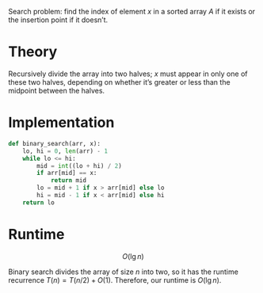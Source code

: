 Search problem: find the index of element $x$ in a sorted array $A$ if it exists or the insertion point if it doesn’t.

# Theory
Recursively divide the array into two halves; $x$ must appear in only one of these two halves, depending on whether it’s greater or less than the midpoint between the halves.

# Implementation
```python
def binary_search(arr, x):
	lo, hi = 0, len(arr) - 1
	while lo <= hi:
		mid = int((lo + hi) / 2)
		if arr[mid] == x:
			return mid
		lo = mid + 1 if x > arr[mid] else lo
		hi = mid - 1 if x < arr[mid] else hi
	return lo
```

# Runtime
$$ O(\lg n) $$

Binary search divides the array of size $n$ into two, so it has the runtime recurrence $T(n) = T(n/2) + O(1)$. Therefore, our runtime is $O(\lg n)$.